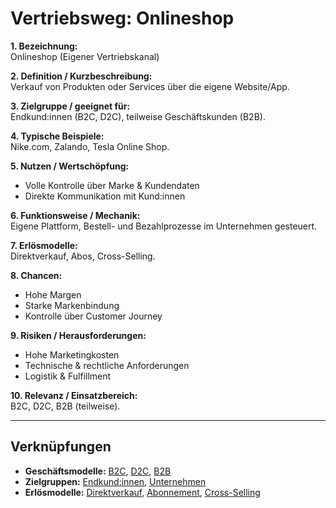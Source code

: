 # Vertriebsweg: Onlineshop

**1. Bezeichnung:**  
Onlineshop (Eigener Vertriebskanal)  

**2. Definition / Kurzbeschreibung:**  
Verkauf von Produkten oder Services über die eigene Website/App.  

**3. Zielgruppe / geeignet für:**  
Endkund:innen (B2C, D2C), teilweise Geschäftskunden (B2B).  

**4. Typische Beispiele:**  
Nike.com, Zalando, Tesla Online Shop.  

**5. Nutzen / Wertschöpfung:**  
- Volle Kontrolle über Marke & Kundendaten  
- Direkte Kommunikation mit Kund:innen  

**6. Funktionsweise / Mechanik:**  
Eigene Plattform, Bestell- und Bezahlprozesse im Unternehmen gesteuert.  

**7. Erlösmodelle:**  
Direktverkauf, Abos, Cross-Selling.  

**8. Chancen:**  
- Hohe Margen  
- Starke Markenbindung  
- Kontrolle über Customer Journey  

**9. Risiken / Herausforderungen:**  
- Hohe Marketingkosten  
- Technische & rechtliche Anforderungen  
- Logistik & Fulfillment  

**10. Relevanz / Einsatzbereich:**  
B2C, D2C, B2B (teilweise).  

---

## Verknüpfungen
- **Geschäftsmodelle:** [B2C](../business-models/b2c.md), [D2C](../business-models/d2c.md), [B2B](../business-models/b2b.md)
- **Zielgruppen:** [Endkund:innen](../zielgruppen/endkundinnen.md), [Unternehmen](../zielgruppen/unternehmen.md)
- **Erlösmodelle:** [Direktverkauf](../erloesmodelle/direktverkauf.md), [Abonnement](../erloesmodelle/abonnement.md), [Cross-Selling](../erloesmodelle/cross-selling.md)
